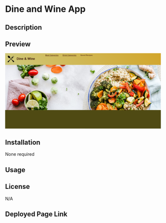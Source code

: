 # Dine and Wine App

## Description



## Preview 

![Website Preview Image](./assets/screenshot.png)

## Installation

None required

## Usage



## License

N/A

## Deployed Page Link
